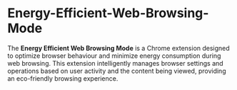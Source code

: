 # Energy-Efficient-Web-Browsing-Mode
The <b>Energy Efficient Web Browsing Mode</b> is a Chrome extension designed to optimize browser behaviour and minimize energy consumption during web browsing. This extension intelligently manages browser settings and operations based on user activity and the content being viewed, providing an eco-friendly browsing experience. 
